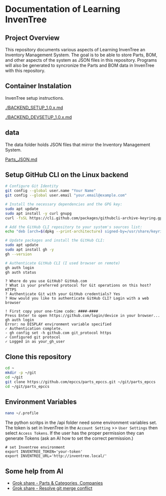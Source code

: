 # Documentation of Learning InvenTree

## Project Overview

This repository documents various aspects of Learning InvenTree an Inventory Management System. The goal is to be able to store Parts, BOM, and other aspects of the system as JSON files in this repository. Programs will also be generated to syncronize the Parts and BOM data in InvenTree with this repository.

## Container Instalation

InvenTree setup instructions.

[./BACKEND_SETUP_1.0.x.md](BACKEND_SETUP_1.0.x.md)

[./BACKEND_DEVSETUP_1.0.x.md](BACKEND_DEVSETUP_1.0.x.md)

## data

The data folder holds JSON files that mirror the Inventory Management System.

[Parts_JSON.md](Parts_JSON.md)

## Setup GitHub CLI on the Linux backend

```bash
# Configure Git Identity
git config --global user.name "Your Name"
git config --global user.email "your.email@example.com"

# Install the necessary dependencies and the GPG key:
sudo apt update
sudo apt install -y curl gnupg
curl -fsSL https://cli.github.com/packages/githubcli-archive-keyring.gpg | sudo gpg --dearmor -o /usr/share/keyrings/githubcli-archive-keyring.gpg

# Add the GitHub CLI repository to your system's sources list:
echo "deb [arch=$(dpkg --print-architecture) signed-by=/usr/share/keyrings/githubcli-archive-keyring.gpg] https://cli.github.com/packages stable main" | sudo tee /etc/apt/sources.list.d/github-cli.list > /dev/null

# Update packages and install the GitHub CLI:
sudo apt update
sudo apt install gh -y
gh --version

# Authenticate GitHub CLI (I used browser on remote)
gh auth login
gh auth status
```

```text
? Where do you use GitHub? GitHub.com
? What is your preferred protocol for Git operations on this host? HTTPS
? Authenticate Git with your GitHub credentials? Yes
? How would you like to authenticate GitHub CLI? Login with a web browser

! First copy your one-time code: ####-####
Press Enter to open https://github.com/login/device in your browser... gh auth login
Error: no DISPLAY environment variable specified
✓ Authentication complete.
- gh config set -h github.com git_protocol https
✓ Configured git protocol
✓ Logged in as your_gh_user
```

## Clone this repository

```bash
cd ~
mkdir -p ~/git
cd ~/git
git clone https://github.com/epccs/parts_epccs.git ~/git/parts_epccs
cd ~/git/parts_epccs
```

## Environment Variables

```bash
nano ~/.profile
```

The python scritps in the /api folder need some environment variables set. The token is set in InvenTree in the `Account Setting` >> `User Settings` then select `Access Tokens`. If the user has the proper permission they can generate Tokens (ask an AI how to set the correct permission.)

```text
# set Inventree environment
export INVENTREE_TOKEN='your-token'
export INVENTREE_URL='http://inventree.local/'
```

## Some help from AI

- [Grok share - Parts & Categories, Companies](https://grok.com/share/c2hhcmQtMw%3D%3D_290ad041-b0c0-4373-9bbd-7524c2d7235b)
- [Grok share - Resolve git merge conflict](https://grok.com/share/c2hhcmQtMw%3D%3D_3f2fb7da-5d90-45d7-b483-9f28a2f9108e)
